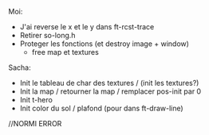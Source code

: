 Moi:
 - J'ai reverse le x et le y dans ft-rcst-trace
 - Retirer so-long.h
 - Proteger les fonctions (et destroy image + window)
 	- free map et textures

Sacha:
 - Init le tableau de char des textures / (init les textures?)
 - Init la map / retourner la map / remplacer pos-init par 0
 - Init t-hero
 - Init color du sol / plafond (pour dans ft-draw-line)


//NORMI ERROR
